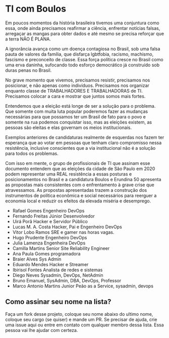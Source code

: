 # TI com Boulos

Em poucos momentos da história brasileira tivemos uma conjuntura como essa, onde ainda precisamos reafirmar a ciência, enfrentar notícias falsas, arregaçar as mangas para obter dados e até mesmo se precisa reforçar que a terra NÃO É PLANA.

A ignorância avança como um doença contagiosa no Brasil, sob uma falsa pauta de valores da família, que disfarça lgbtfobia, racismo, machismo, fascismo e preconceito de classe. Essa força política cresce no Brasil como uma erva daninha, sufocando todo esforço democrático já construído sob duras penas no Brasil.

No grave momento que vivemos, precisamos resistir, precisamos nos posicionar, e não apenas como indivíduos. Precisamos nos organizar enquanto classe de TRABALHADORES E TRABALHADORAS de TI. Precisamos colocar a cara e mostrar que juntos somos mais fortes.

Entendemos que a eleição está longe de ser a solução para o problema. Que somente com muita luta popular poderemos fazer as mudanças necessárias para que possamos ter um Brasil de fato para o povo e somente na rua podemos conquistar isso, mas as eleições existem, as pessoas são eleitas e elas governam os meios institucionais. 

Exemplos anteriores de candidaturas realmente de esquerdas nos fazem ter esperança que ao votar em pessoas que tenham claro compromisso nessa resistência, inclusive conscientes que a via institucional não é a solução para todos os problemas.

Com isso em mente, o grupo de profissionais de TI que assinam esse documento entendem que as eleições da cidade de São Paulo em 2020 podem representar uma REAL resistência a essas posturas e posicionamentos no Brasil e a candidatura Boulos e Erundina 50 apresenta as propostas mais consistentes com o enfrentamento à grave crise que atravessamos. As propostas apresentadas trazem a construção dos instrumentos de política econômica e social necessários para reerguer a economia local e reduzir os efeitos da elevada miséria e desemprego.

 - Rafael Gomes  Engenheiro DevOps
 - Fernando Freitas Júnior  Desenvolvedor
 - Uirá Porã  Hacker e Servidor Público
 - Lucas M. A. Costa  Hacker, Pai e Engenheiro DevOps
 - Vitor Lobo Ramos  SRE e gamer nas horas vagas.
 - Hugo Prudente  Engenheiro DevOps
 - Julia Lamenza  Engenheira DevOps 
 - Camilla Martins  Senior Site Reliability Engineer 
 - Ana Paula Gomes  programadora
 - Braier Alves  Sys Admin
 - Eduardo Mendes  Hacker e Streamer
 - Ibirisol Fontes  Analista de redes e sistemas
 - Diego Neves Sysadmin, DevOps, NetAdmin
 - Bruno Emanuel, SysAdmin, DBA, DevOps, Professor
 - Marco Antonio Martins Junior  Peão as a Service, sysadmin, devops

## Como assinar seu nome na lista? 

Faça um fork desse projeto, coloque seu nome abaixo do ultimo nome, coloque seu cargo (se quiser) e mande um PR. Se precisar de ajuda, crie uma issue aqui ou entre em contato com qualquer membro dessa lista. Essa pessoa vai lhe ajudar com certeza.
